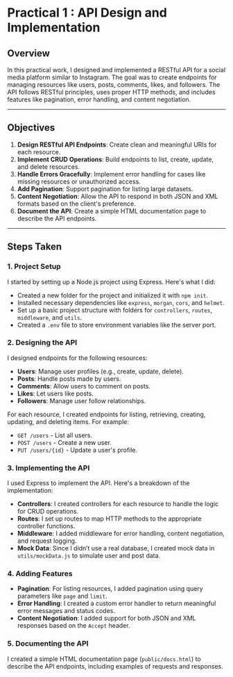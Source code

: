 # Practical 1 : API Design and Implementation

## Overview
In this practical work, I designed and implemented a RESTful API for a social media platform similar to Instagram. The goal was to create endpoints for managing resources like users, posts, comments, likes, and followers. The API follows RESTful principles, uses proper HTTP methods, and includes features like pagination, error handling, and content negotiation.

---

## Objectives
1. **Design RESTful API Endpoints**: Create clean and meaningful URIs for each resource.
2. **Implement CRUD Operations**: Build endpoints to list, create, update, and delete resources.
3. **Handle Errors Gracefully**: Implement error handling for cases like missing resources or unauthorized access.
4. **Add Pagination**: Support pagination for listing large datasets.
5. **Content Negotiation**: Allow the API to respond in both JSON and XML formats based on the client's preference.
6. **Document the API**: Create a simple HTML documentation page to describe the API endpoints.

---

## Steps Taken

### 1. Project Setup
I started by setting up a Node.js project using Express. Here's what I did:
- Created a new folder for the project and initialized it with `npm init`.
- Installed necessary dependencies like `express`, `morgan`, `cors`, and `helmet`.
- Set up a basic project structure with folders for `controllers`, `routes`, `middleware`, and `utils`.
- Created a `.env` file to store environment variables like the server port.

### 2. Designing the API
I designed endpoints for the following resources:
- **Users**: Manage user profiles (e.g., create, update, delete).
- **Posts**: Handle posts made by users.
- **Comments**: Allow users to comment on posts.
- **Likes**: Let users like posts.
- **Followers**: Manage user follow relationships.

For each resource, I created endpoints for listing, retrieving, creating, updating, and deleting items. For example:
- `GET /users` - List all users.
- `POST /users` - Create a new user.
- `PUT /users/{id}` - Update a user's profile.

### 3. Implementing the API
I used Express to implement the API. Here's a breakdown of the implementation:
- **Controllers**: I created controllers for each resource to handle the logic for CRUD operations.
- **Routes**: I set up routes to map HTTP methods to the appropriate controller functions.
- **Middleware**: I added middleware for error handling, content negotiation, and request logging.
- **Mock Data**: Since I didn’t use a real database, I created mock data in `utils/mockData.js` to simulate user and post data.

### 4. Adding Features
- **Pagination**: For listing resources, I added pagination using query parameters like `page` and `limit`.
- **Error Handling**: I created a custom error handler to return meaningful error messages and status codes.
- **Content Negotiation**: I added support for both JSON and XML responses based on the `Accept` header.

### 5. Documenting the API
I created a simple HTML documentation page (`public/docs.html`) to describe the API endpoints, including examples of requests and responses.




